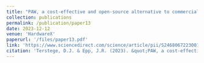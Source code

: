 ```yaml
---
title: "PAW, a cost-effective and open-source alternative to commercial rodent running wheels."
collection: publications
permalink: /publication/paper13 
date: 2023-12-12
venue: 'HardwareX'
paperurl: '/files/paper13.pdf'
link: 'https://www.sciencedirect.com/science/article/pii/S2468067223001062'
citation: 'Terstege, D.J. & Epp, J.R. (2023). &quot;PAW, a cost-effective and open-source alternative to commercial rodent running wheels.&quot; <i>HardwareX</i>. 16, e00499.'
---
```

